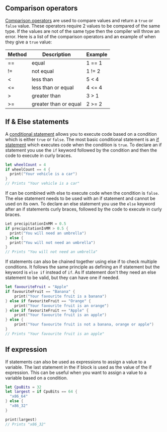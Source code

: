 ## Comparison operators

[Comparison operators][comparison-operators] are used to compare values and return a `true` or `false` value.
These operators require 2 values to be compared of the same type.
If the values are not of the same type then the compiler will throw an error.
Here is a list of the comparison operators and an example of when they give a `true` value:

| Method | Description           | Example |
| ------ | --------------------- | ------- |
| ==     | equal                 | 1 == 1  |
| !=     | not equal             | 1 != 2  |
| <      | less than             | 5 < 4   |
| <=     | less than or equal    | 4 <= 4  |
| >      | greater than          | 3 > 1   |
| >=     | greater than or equal | 2 >= 2  |

## If & Else statements

A [conditional statement][conditional-statement] allows you to execute code based on a condition which is either `true` or `false`.
The most basic conditional statement is an [if statement][if] which executes code when the condition is `true`.
To declare an if statement you use the `if` keyword followed by the condition and then the code to execute in curly braces.

```swift
let wheelCount = 4
if wheelCount == 4 {
  print("Your vehicle is a car")
}
// Prints "Your vehicle is a car"
```

If can be combined with else to execute code when the condition is `false`.
The else statement needs to be used with an if statement and cannot be used on its own.
To declare an else statement you use the `else` keyword after an if statements curly braces, followed by the code to execute in curly braces.

```swift
Let precipitationInMM = 0.5
if precipitationInMM > 0.5 {
  print("You will need an umbrella")
} else {
  print("You will not need an umbrella")
}
// Prints "You will not need an umbrella"
```

If statements can also be chained together using else if to check multiple conditions.
It follows the same principle as defining an if statement but the keyword is `else if` instead of `if`.
As If statement don't they need an else statement to be valid, but they can have one if needed.

```swift
let favouriteFruit = "Apple"
if favouriteFruit == "Banana" {
    print("Your favourite fruit is a banana")
} else if favouriteFruit == "Orange" {
    print("Your favourite fruit is an orange")
} else if favouriteFruit == "Apple" {
    print("Your favourite fruit is an apple")
} else {
    print("Your favourite fruit is not a banana, orange or apple")
}
// Prints "Your favourite fruit is an apple"
```

## If expression

If statements can also be used as expressions to assign a value to a variable.
The last statement in the if block is used as the value of the if expression.
This can be useful when you want to assign a value to a variable based on a condition.

```swift
let CpuBits = 32
let largest = if CpuBits == 64 {
  "x86_64"
} else {
  "x86_32"
}

print(largest)
// Prints "x86_32"
```

[comparison-operators]: https://docs.swift.org/swift-book/documentation/the-swift-programming-language/basicoperators#Comparison-Operators
[conditional-statement]: https://docs.swift.org/swift-book/documentation/the-swift-programming-language/controlflow/#Conditional-Statements
[if]: https://docs.swift.org/swift-book/documentation/the-swift-programming-language/controlflow/#If
